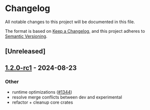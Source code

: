 # Changelog

All notable changes to this project will be documented in this file.

The format is based on [Keep a Changelog](https://keepachangelog.com/en/1.0.0/),
and this project adheres to [Semantic Versioning](https://semver.org/spec/v2.0.0.html).

## [Unreleased]

## [1.2.0-rc1](https://github.com/succinctlabs/sp1/releases/tag/sp1-curves-v1.2.0-rc1) - 2024-08-23

### Other

- runtime optimizations ([#1344](https://github.com/succinctlabs/sp1/pull/1344))
- resolve merge conflicts between dev and experimental
- refactor + cleanup core crates
